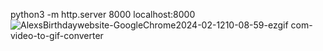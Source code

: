 python3 -m http.server 8000
localhost:8000
![AlexsBirthdaywebsite-GoogleChrome2024-02-1210-08-59-ezgif com-video-to-gif-converter](https://github.com/sir-nik10/Alex-Birthday-Website/assets/53841083/68861f2d-a22e-45f7-ae48-bbadfb813e9f)
